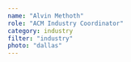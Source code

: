 ```yaml
---
name: "Alvin Methoth"
role: "ACM Industry Coordinator"
category: industry
filter: "industry"
photo: "dallas"
---
```

